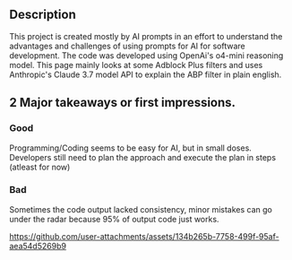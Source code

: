 ## Description
This project is created mostly by AI prompts in an effort to understand the advantages and challenges of using prompts for AI for software development.
The code was developed using OpenAi's o4-mini reasoning model.
This page mainly looks at some Adblock Plus filters and uses Anthropic's Claude 3.7 model API to explain the ABP filter in plain english.

## 2 Major takeaways or first impressions.
### Good
Programming/Coding seems to be easy for AI, but in small doses. Developers still need to plan the approach and execute the plan in steps (atleast for now)

### Bad
Sometimes the code output lacked consistency, minor mistakes can go under the radar because 95% of output code just works. 


https://github.com/user-attachments/assets/134b265b-7758-499f-95af-aea54d5269b9

